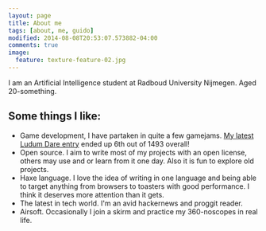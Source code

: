 ```yaml
---
layout: page
title: About me
tags: [about, me, guido]
modified: 2014-08-08T20:53:07.573882-04:00
comments: true
image:
  feature: texture-feature-02.jpg
---
```


I am an Artificial Intelligence student at Radboud University Nijmegen. Aged 20-something.

## Some things I like:

* Game development, I have partaken in quite a few gamejams. [My latest Ludum Dare entry](http://www.ludumdare.com/compo/ludum-dare-30/?action=preview&uid=23945) ended up 6th out of 1493 overall!
* Open source. I aim to write most of my projects with an open license, others may use and or learn from it one day. Also it is fun to explore old projects.
* Haxe language. I love the idea of writing in one language and being able to target anything from browsers to toasters with good performance. I think it deserves more attention than it gets.
* The latest in tech world. I'm an avid hackernews and proggit reader.
* Airsoft. Occasionally I join a skirm and practice my 360-noscopes in real life.
